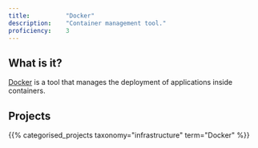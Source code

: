 ```yaml
---
title: 			"Docker"
description: 	"Container management tool."
proficiency:	3
---
```


## What is it?
[Docker](https://www.docker.com/) is a tool that manages the deployment of applications inside containers.

## Projects
{{% categorised_projects taxonomy="infrastructure" term="Docker" %}}